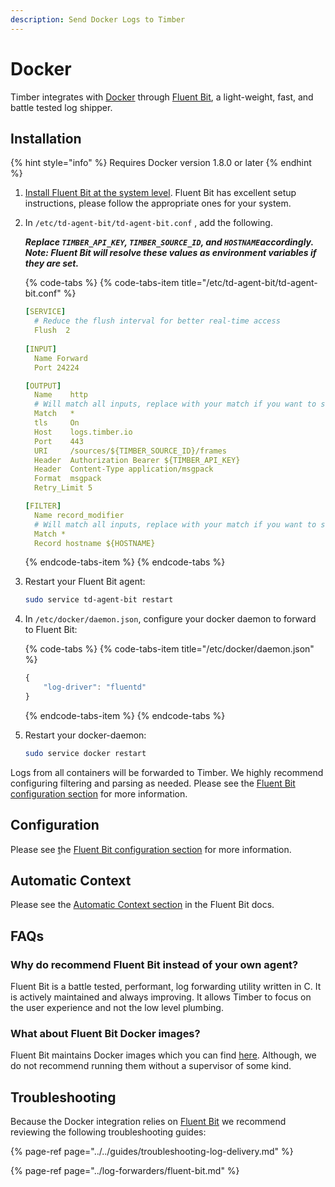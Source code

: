 ```yaml
---
description: Send Docker Logs to Timber
---
```


# Docker

Timber integrates with [Docker](https://www.docker.com/) through [Fluent Bit](https://fluentbit.io/), a light-weight, fast, and battle tested log shipper.

## Installation

{% hint style="info" %}
Requires Docker version 1.8.0 or later
{% endhint %}

1. [Install Fluent Bit at the system level](../log-forwarders/fluent-bit.md#installation). Fluent Bit has excellent setup instructions, please follow the appropriate ones for your system.
2. In `/etc/td-agent-bit/td-agent-bit.conf` , add the following.  


   _**Replace `TIMBER_API_KEY`, `TIMBER_SOURCE_ID`, and `HOSTNAME`accordingly.  
   Note: Fluent Bit will resolve these values as environment variables if they are set.**_  


   {% code-tabs %}
   {% code-tabs-item title="/etc/td-agent-bit/td-agent-bit.conf" %}
   ```yaml
   [SERVICE]
     # Reduce the flush interval for better real-time access
     Flush  2
  
   [INPUT]                                                                                                                                                                                                            
     Name Forward
     Port 24224

   [OUTPUT]
     Name    http
     # Will match all inputs, replace with your match if you want to send a subset
     Match   *
     tls     On
     Host    logs.timber.io
     Port    443
     URI     /sources/${TIMBER_SOURCE_ID}/frames
     Header  Authorization Bearer ${TIMBER_API_KEY}
     Header  Content-Type application/msgpack
     Format  msgpack
     Retry_Limit 5

   [FILTER]
     Name record_modifier
     # Will match all inputs, replace with your match if you want to send a subset
     Match *
     Record hostname ${HOSTNAME}
   ```
   {% endcode-tabs-item %}
   {% endcode-tabs %}

3. Restart your Fluent Bit agent:  


   ```bash
   sudo service td-agent-bit restart
   ```

4. In `/etc/docker/daemon.json`, configure your docker daemon to forward to Fluent Bit:  


   {% code-tabs %}
   {% code-tabs-item title="/etc/docker/daemon.json" %}
   ```javascript
   {                                                                                                                                                                                                                  
       "log-driver": "fluentd"
   }
   ```
   {% endcode-tabs-item %}
   {% endcode-tabs %}

5. Restart your docker-daemon:  


   ```bash
   sudo service docker restart
   ```

Logs from all containers will be forwarded to Timber. We highly recommend configuring filtering and parsing as needed. Please see the [Fluent Bit configuration section](../log-forwarders/fluent-bit.md#configuration) for more information.

## Configuration

Please see [t](https://docs.docker.com/config/containers/logging/fluentd/)he [Fluent Bit configuration section](../log-forwarders/fluent-bit.md#configuration) for more information.

## Automatic Context

Please see the [Automatic Context section](../log-forwarders/fluent-bit.md#automatic-context) in the Fluent Bit docs.

## FAQs

### Why do recommend Fluent Bit instead of your own agent?

Fluent Bit is a battle tested, performant, log forwarding utility written in C. It is actively maintained and always improving. It allows Timber to focus on the user experience and not the low level plumbing.

### What about Fluent Bit Docker images?

Fluent Bit maintains Docker images which you can find [here](https://docs.fluentbit.io/manual/installation/docker). Although, we do not recommend running them without a supervisor of some kind.

## Troubleshooting

Because the Docker integration relies on [Fluent Bit](../log-forwarders/fluent-bit.md) we recommend reviewing the following troubleshooting guides:

{% page-ref page="../../guides/troubleshooting-log-delivery.md" %}

{% page-ref page="../log-forwarders/fluent-bit.md" %}


